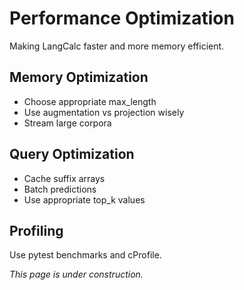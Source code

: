 # Performance Optimization

Making LangCalc faster and more memory efficient.

## Memory Optimization

- Choose appropriate max_length
- Use augmentation vs projection wisely
- Stream large corpora

## Query Optimization

- Cache suffix arrays
- Batch predictions
- Use appropriate top_k values

## Profiling

Use pytest benchmarks and cProfile.

_This page is under construction._
